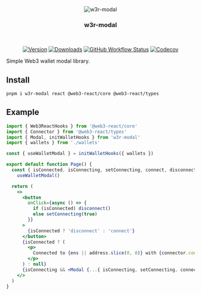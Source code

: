 <div align="center">
  <img src="https://bafkreidnb2tkp7mtdi2a6lfk6eijvddak373dpyomiel5pvfv6qvrwewfi.ipfs.dweb.link" alt="w3r-modal" />
  <h3>w3r-modal</h3>
  <br />
  
[![Version][v-badge-url]][npm-url] [![Downloads][dl-badge-url]][npm-url] [![GitHub Workflow Status][checks-img]][checks] [![Codecov][cov-img]][cov-url]

</div>

Simple Web3 wallet modal library.

## Install

```sh
pnpm i w3r-modal react @web3-react/core @web3-react/types
```

## Example

```jsx
import { Web3ReactHooks } from '@web3-react/core'
import { Connector } from '@web3-react/types'
import { Modal, initWalletHooks } from 'w3r-modal'
import { wallets } from './wallets'

const { useWalletModal } = initWalletHooks({ wallets })

export default function Page() {
  const { isConnected, isConnecting, setConnecting, connect, disconnect, address, error, connector, chainId, ens } =
    useWalletModal()

  return (
    <>
      <button
        onClick={async () => {
          if (isConnected) disconnect()
          else setConnecting(true)
        }}
      >
        {isConnected ? 'disconnect' : 'connect'}
      </button>
      {isConnected ? (
        <p>
          Connected to {ens || address.slice(0, 8)} with {connector.constructor.name} on chain {chainId}
        </p>
      ) : null}
      {isConnecting && <Modal {...{ isConnecting, setConnecting, connect, wallets }} />}
    </>
  )
}
```

[v-badge-url]: https://img.shields.io/npm/v/w3r-modal.svg?style=for-the-badge&color=E58EAB&label=&logo=npm
[npm-url]: https://www.npmjs.com/package/w3r-modal
[cov-badge-url]: https://img.shields.io/coveralls/github/tinyhttp/w3r-modal?style=for-the-badge&color=E58EAB
[cov-url]: https://coveralls.io/github/tinyhttp/w3r-modal
[dl-badge-url]: https://img.shields.io/npm/dt/w3r-modal?style=for-the-badge&color=E58EAB
[checks]: https://app.buddy.works/v1rtl/w3r-modal/pipelines/pipeline/389131
[checks-img]: https://img.shields.io/github/checks-status/talentlessguy/w3r-modal/master?style=for-the-badge&color=E58EAB
[cov-img]: https://img.shields.io/codecov/c/gh/talentlessguy/w3r-modal?style=for-the-badge&color=E58EAB
[cov]: https://app.codecov.io/gh/talentlessguy/w3r-modal
